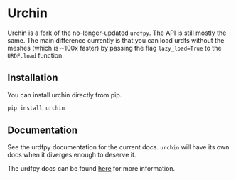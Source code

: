 # Urchin

Urchin is a fork of the no-longer-updated `urdfpy`. The API is still mostly the
same. The main difference currently is that you can load urdfs without the
meshes (which is ~100x faster) by passing the flag `lazy_load=True` to the `URDF.load` function.

## Installation
You can install urchin directly from pip.
```bash
pip install urchin
```
## Documentation

See the urdfpy documentation for the current docs. `urchin` will have its own
docs when it diverges enough to deserve it.

The urdfpy docs can be found [here](https://urdfpy.readthedocs.io/en/latest/examples/index.html) for
more information.
